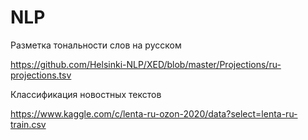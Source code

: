 # NLP



Разметка тональности слов на русском

https://github.com/Helsinki-NLP/XED/blob/master/Projections/ru-projections.tsv

Классификация новостных текстов 

https://www.kaggle.com/c/lenta-ru-ozon-2020/data?select=lenta-ru-train.csv
